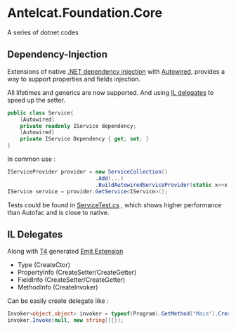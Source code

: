 # Antelcat.Foundation.Core

A series of dotnet codes

## Dependency-Injection

Extensions of native [.NET dependency injection](https://github.com/dotnet/docs/blob/main/docs/core/extensions/dependency-injection.md) with [Autowired](./Antelcat.Foundation.Core/Antelcat.Foundation.Core/Attributes/AutowiredAttribute.cs), provides a way to support properties and fields injection.

All lifetimes and generics are now supported. And using [IL delegates](#il-delegates) to speed up the setter.

``` c#
public class Service{
    [Autowired]
    private readonly IService dependency;
    [Autowired]
    private IService Dependency { get; set; }
} 
```

In common use :

``` c#
IServiceProvider provider = new ServiceCollection()
                            .Add(...)
                            .BuildAutowiredServiceProvider(static x=>x.BuildServiceProvider());
IService service = provider.GetService<IService>();
```

Tests could be found in [ServiceTest.cs](./Antelcat.Foundation.Core/Antelcat.Foundation.Test/ServiceTest.cs) , which shows higher performance than Autofac and is close to native.

## IL Delegates

Along with [T4](https://learn.microsoft.com/zh-cn/visualstudio/modeling/code-generation-and-t4-text-templates?view=vs-2022) generated [Emit Extension](./Antelcat.Foundation.Core/Antelcat.Foundation.Core/Extensions/ILExtension.g.cs)

+ Type (CreateCtor)
+ PropertyInfo (CreateSetter/CreateGetter)
+ FieldInfo (CreateSetter/CreateGetter)
+ MethodInfo (CreateInvoker)
  
Can be easily create delegate like :

``` c#
Invoker<object,object> invoker = typeof(Program).GetMethod("Main").CreateInvoker();
invoker.Invoke(null, new string[]{});
```
